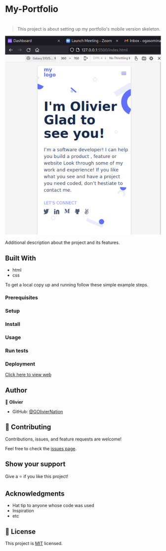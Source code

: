 # My-Portfolio


# 

> This project is about setting up my portfolio's mobile version skeleton.

![setup m-version skeleton](./photos/shots/screenshot1.png)




Additional description about the project and its features.

## Built With

- html
- css


To get a local copy up and running follow these simple example steps.

### Prerequisites

### Setup

### Install

### Usage

### Run tests

### Deployment
[Click here to view web]( https://kayonga99.github.io/portfolio/)



## Author

👤 **Olivier**

- GitHub: [@GOlivierNation](https://github.com/GOlivierNation)

## 🤝 Contributing

Contributions, issues, and feature requests are welcome!

Feel free to check the [issues page](../../issues/).

## Show your support

Give a ⭐️ if you like this project!

## Acknowledgments

- Hat tip to anyone whose code was used
- Inspiration
- etc

## 📝 License

This project is [MIT](./MIT.md) licensed.
